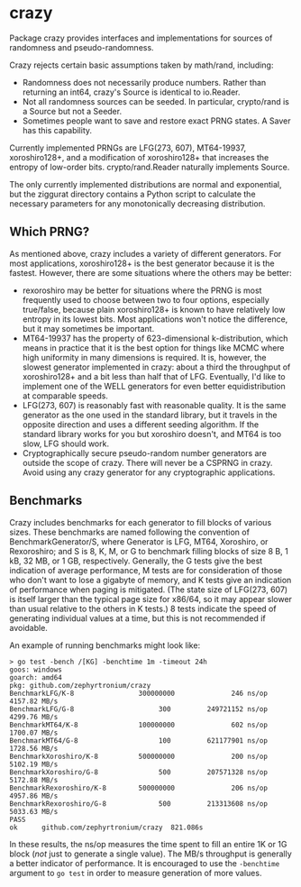 # crazy

Package crazy provides interfaces and implementations for sources of randomness
and pseudo-randomness.

Crazy rejects certain basic assumptions taken by math/rand, including:

- Randomness does not necessarily produce numbers. Rather than returning an
  int64, crazy's Source is identical to io.Reader.
- Not all randomness sources can be seeded. In particular, crypto/rand is a
  Source but not a Seeder.
- Sometimes people want to save and restore exact PRNG states. A Saver has
  this capability.

Currently implemented PRNGs are LFG(273, 607), MT64-19937, xoroshiro128+, and
a modification of xoroshiro128+ that increases the entropy of low-order bits.
crypto/rand.Reader naturally implements Source.

The only currently implemented distributions are normal and exponential, but
the ziggurat directory contains a Python script to calculate the necessary
parameters for any monotonically decreasing distribution.

## Which PRNG?

As mentioned above, crazy includes a variety of different generators. For most
applications, xoroshiro128+ is the best generator because it is the fastest.
However, there are some situations where the others may be better:

- rexoroshiro may be better for situations where the PRNG is most frequently
	used to choose between two to four options, especially true/false, because
	plain xoroshiro128+ is known to have relatively low entropy in its lowest
	bits. Most applications won't notice the difference, but it may sometimes
	be important.
- MT64-19937 has the property of 623-dimensional k-distribution, which means in
	practice that it is the best option for things like MCMC where high
	uniformity in many dimensions is required. It is, however, the slowest
	generator implemented in crazy: about a third the throughput of
	xoroshiro128+ and a bit less than half that of LFG. Eventually, I'd like to
	implement one of the WELL generators for even better equidistribution at
	comparable speeds.
- LFG(273, 607) is reasonably fast with reasonable quality. It is the same
	generator as the one used in the standard library, but it travels in the
	opposite direction and uses a different seeding algorithm. If the standard
	library works for you but xoroshiro doesn't, and MT64 is too slow, LFG
	should work.
- Cryptographically secure pseudo-random number generators are outside the
	scope of crazy. There will never be a CSPRNG in crazy. Avoid using any
	crazy generator for any cryptographic applications.

## Benchmarks

Crazy includes benchmarks for each generator to fill blocks of various sizes.
These benchmarks are named following the convention of BenchmarkGenerator/S,
where Generator is LFG, MT64, Xoroshiro, or Rexoroshiro; and S is 8, K, M, or G
to benchmark filling blocks of size 8 B, 1 kB, 32 MB, or 1 GB, respectively.
Generally, the G tests give the best indication of average performance, M tests
are for consideration of those who don't want to lose a gigabyte of memory, and
K tests give an indication of performance when paging is mitigated. (The state
size of LFG(273, 607) is itself larger than the typical page size for x86/64,
so it may appear slower than usual relative to the others in K tests.) 8 tests
indicate the speed of generating individual values at a time, but this is not
recommended if avoidable.

An example of running benchmarks might look like:

```
> go test -bench /[KG] -benchtime 1m -timeout 24h
goos: windows
goarch: amd64
pkg: github.com/zephyrtronium/crazy
BenchmarkLFG/K-8                300000000              246 ns/op        4157.82 MB/s
BenchmarkLFG/G-8                     300         249721152 ns/op        4299.76 MB/s
BenchmarkMT64/K-8               100000000              602 ns/op        1700.07 MB/s
BenchmarkMT64/G-8                    100         621177901 ns/op        1728.56 MB/s
BenchmarkXoroshiro/K-8          500000000              200 ns/op        5102.19 MB/s
BenchmarkXoroshiro/G-8               500         207571328 ns/op        5172.88 MB/s
BenchmarkRexoroshiro/K-8        500000000              206 ns/op        4957.86 MB/s
BenchmarkRexoroshiro/G-8             500         213313608 ns/op        5033.63 MB/s
PASS
ok      github.com/zephyrtronium/crazy  821.086s
```

In these results, the ns/op measures the time spent to fill an entire 1K or 1G
block (_not_ just to generate a single value). The MB/s throughput is generally
a better indicator of performance. It is encouraged to use the `-benchtime`
argument to `go test` in order to measure generation of more values.
